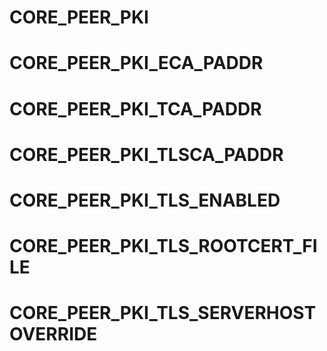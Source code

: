 # CORE_PEER_PKI
# CORE_PEER_PKI_ECA_PADDR
# CORE_PEER_PKI_TCA_PADDR
# CORE_PEER_PKI_TLSCA_PADDR
# CORE_PEER_PKI_TLS_ENABLED
# CORE_PEER_PKI_TLS_ROOTCERT_FILE
# CORE_PEER_PKI_TLS_SERVERHOSTOVERRIDE